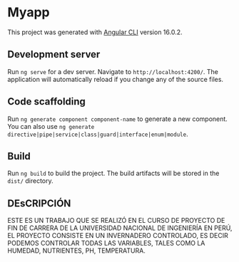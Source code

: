 # Myapp

This project was generated with [Angular CLI](https://github.com/angular/angular-cli) version 16.0.2.

## Development server

Run `ng serve` for a dev server. Navigate to `http://localhost:4200/`. The application will automatically reload if you change any of the source files.

## Code scaffolding

Run `ng generate component component-name` to generate a new component. You can also use `ng generate directive|pipe|service|class|guard|interface|enum|module`.

## Build

Run `ng build` to build the project. The build artifacts will be stored in the `dist/` directory.

## DEsCRIPCIÓN
ESTE ES UN TRABAJO QUE SE REALIZÓ EN EL CURSO DE PROYECTO DE FIN DE CARRERA DE LA UNIVERSIDAD NACIONAL DE INGENIERÍA EN PERÚ, EL PROYECTO CONSISTE EN UN INVERNADERO CONTROLADO, ES DECIR PODEMOS CONTROLAR TODAS LAS VARIABLES, TALES COMO LA HUMEDAD, NUTRIENTES, PH, TEMPERATURA.
